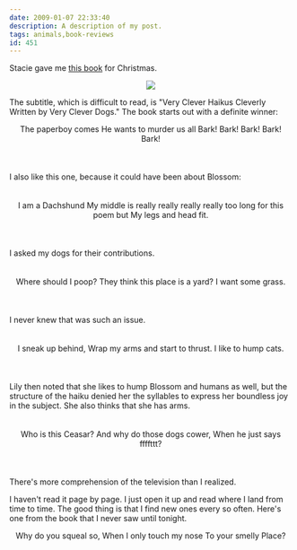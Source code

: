 ```yaml
---
date: 2009-01-07 22:33:40
description: A description of my post.
tags: animals,book-reviews
id: 451
---
```

Stacie gave me <a href="http://www.amazon.com/Dog-ku-Clever-Haikus-Cleverly-Written/dp/0312377142/ref=pd_bbs_sr_1?ie=UTF8&s=books&qid=1231384831&sr=8-1" target="_blank">this book</a> for Christmas.

<center><img src="/img/books/dog-ku.jpg" /></center>

The subtitle, which is difficult to read, is "Very Clever Haikus Cleverly Written by Very Clever Dogs."  The book starts out with a definite winner:
<!--more-->
<center>The paperboy comes
He wants to murder us all
Bark! Bark! Bark! Bark! Bark!</center>
<br /><br /><br />
I also like this one, because it could have been about Blossom:
<br /><br /><br />
<center>I am a Dachshund
My middle is really really really really too long for this poem but
My legs and head fit.</center>
<br /><br /><br />
I asked my dogs for their contributions.
<br /><br /><br />
<center>Where should I poop?
They think this place is a yard?
I want some grass.</center>
<br /><br /><br />
I never knew that was such an issue.
<br /><br /><br />
<center>I sneak up behind,
Wrap my arms and start to thrust.
I like to hump cats.</center>
<br /><br /><br />
Lily then noted that she likes to hump Blossom and humans as well, but the structure of the haiku denied her the syllables to express her boundless joy in the subject.  She also thinks that she has arms.
<br /><br /><br />
<center>Who is this Ceasar?
And why do those dogs cower,
When he just says ffffttt?</center>
<br /><br /><br />
There's more comprehension of the television than I realized.

I haven't read it page by page.  I just open it up and read where I land from time to time.  The good thing is that I find new ones every so often.  Here's one from the book that I never saw until tonight.

<center>Why do you squeal so,
When I only touch my nose
To your smelly Place?</center>

